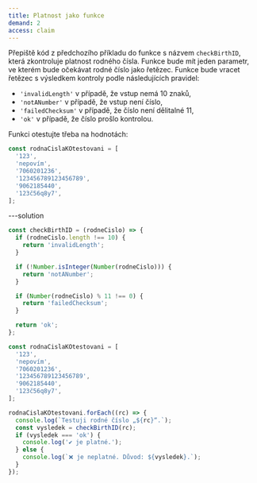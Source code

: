```yaml
---
title: Platnost jako funkce
demand: 2
access: claim
---
```


Přepiště kód z předchozího příkladu do funkce s názvem `checkBirthID`, která zkontroluje platnost rodného čísla. Funkce bude mít jeden parametr, ve kterém bude očekávat rodné číslo jako řetězec. Funkce bude vracet řetězec s výsledkem kontroly podle následujících pravidel:

- `'invalidLength'` v případě, že vstup nemá 10 znaků,
- `'notANumber'` v případě, že vstup není číslo,
- `'failedChecksum'` v případě, že číslo není dělitalné 11,
- `'ok'` v případě, že číslo prošlo kontrolou.

Funkci otestujte třeba na hodnotách:

```js
const rodnaCislaKOtestovani = [
  '123',
  'nepovím',
  '7060201236',
  '123456789123456789',
  '9062185440',
  '123č56q8y7',
];
```

---solution

```js
const checkBirthID = (rodneCislo) => {
  if (rodneCislo.length !== 10) {
    return 'invalidLength';
  }

  if (!Number.isInteger(Number(rodneCislo))) {
    return 'notANumber';
  }

  if (Number(rodneCislo) % 11 !== 0) {
    return 'failedChecksum';
  }

  return 'ok';
};

const rodnaCislaKOtestovani = [
  '123',
  'nepovím',
  '7060201236',
  '123456789123456789',
  '9062185440',
  '123č56q8y7',
];

rodnaCislaKOtestovani.forEach((rc) => {
  console.log(`Testuji rodné číslo „${rc}“.`);
  const vysledek = checkBirthID(rc);
  if (vysledek === 'ok') {
    console.log('✔️ je platné.');
  } else {
    console.log(`❌ je neplatné. Důvod: ${vysledek}.`);
  }
});
```
